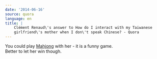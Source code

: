 ```yaml
---
date: '2014-06-16'
source: quora
language: en
title: |
    Clément Renaud\'s answer to How do I interact with my Taiwanese
    girlfriend\'s mother when I don\'t speak Chinese? - Quora
---
```


You could play [Mahjong](https://en.wikipedia.org/wiki/Mahjongand) with
her - it is a funny game.\
Better to let her win though.
